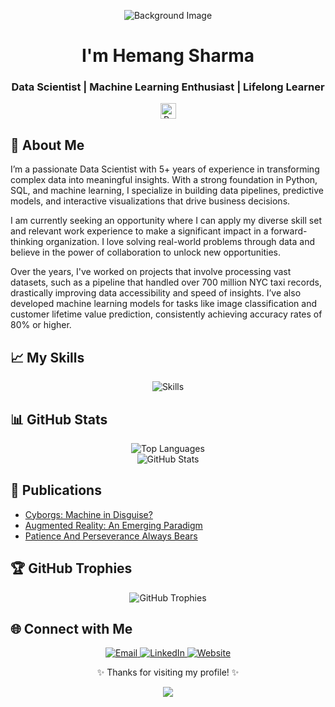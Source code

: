 <!-- hemangsharma/hemangsharma GitHub Profile README -->

<p align="center">
  <img src="https://capsule-render.vercel.app/api?type=waving&height=300&color=gradient&text=👋%20Hello&section=header&animation=twinkling&fontAlign=50&fontSize=50&textBg=true&strokeWidth=0" alt="Background Image">
</p>

<h1 align="center">I'm Hemang Sharma</h1>
<h3 align="center">Data Scientist | Machine Learning Enthusiast | Lifelong Learner</h3>

<p align="center">
  <img height="25" src="https://komarev.com/ghpvc/?username=hemangsharma&color=red" alt="Profile Views" />
</p>



<h2>🌟 About Me</h2>

<p>

I’m a passionate Data Scientist with 5+ years of experience in transforming complex data into meaningful insights. With a strong foundation in Python, SQL, and machine learning, I specialize in building data pipelines, predictive models, and interactive visualizations that drive business decisions.

I am currently seeking an opportunity where I can apply my diverse skill set and relevant work experience to make a significant impact in a forward-thinking organization. I love solving real-world problems through data and believe in the power of collaboration to unlock new opportunities.

Over the years, I've worked on projects that involve processing vast datasets, such as a pipeline that handled over 700 million NYC taxi records, drastically improving data accessibility and speed of insights. I’ve also developed machine learning models for tasks like image classification and customer lifetime value prediction, consistently achieving accuracy rates of 80% or higher.

</p>

<h2>📈 My Skills</h2>

<p align="center">
  <img src="https://skillicons.dev/icons?i=python,cpp,javascript,matlab,html,css,react,mysql,postgresql,aws,azure,docker,kubernetes,github,latex,npm,tensorflow" alt="Skills">
</p>



<h2>📊 GitHub Stats</h2>

<p align="center">
  <img src="https://github-readme-stats.vercel.app/api/top-langs/?username=hemangsharma&langs_count=15&theme=highcontrast&hide_border=false&include_all_commits=true&count_private=true&layout=compact" alt="Top Languages">
  <br>
  <img src="https://github-readme-stats.vercel.app/api?username=hemangsharma&show_icons=true&theme=dark" alt="GitHub Stats">
</p>



<h2>📝 Publications</h2>

<ul>
  <li><a href="https://www.irjet.net/archives/V7/i5/IRJET-V7I533.pdf">Cyborgs: Machine in Disguise?</a></li>
  <li><a href="https://www.irjet.net/archives/V9/i9/IRJET-V9I923.pdf">Augmented Reality: An Emerging Paradigm</a></li>
  <li><a href="https://www.linkedin.com/pulse/patience-perseverance-always-bears-hemang-sharma/">Patience And Perseverance Always Bears</a></li>
</ul>



<h2>🏆 GitHub Trophies</h2>

<p align="center">
  <img src="https://github-profile-trophy.vercel.app/?username=hemangsharma&theme=matrix&no-frame=true&no-bg=true&margin-w=4" alt="GitHub Trophies">
</p>



<h2>🌐 Connect with Me</h2>

<p align="center">
  <a href="mailto:sharma.hemang@outlook.com" target="_blank">
    <img src="https://img.shields.io/badge/Email-D14836?style=for-the-badge&logo=mail&logoColor=white" alt="Email">
  </a>
  <a href="https://linkedin.com/in/sharmahemang/" target="_blank">
    <img src="https://img.shields.io/badge/LinkedIn-0077B5?style=for-the-badge&logo=linkedin&logoColor=white" alt="LinkedIn">
  </a>
  <a href="https://www.sharmahemang.com" target="_blank">
    <img src="https://img.shields.io/badge/Website-000000?style=for-the-badge&logo=safari&logoColor=white" alt="Website">
  </a>
</p>


<p align="center">✨ Thanks for visiting my profile! ✨</p>

<p align="center">
   <img src="https://capsule-render.vercel.app/api?type=waving&height=300&color=gradient&section=footer">
</p>
